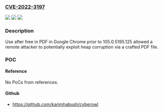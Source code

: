 ### [CVE-2022-3197](https://cve.mitre.org/cgi-bin/cvename.cgi?name=CVE-2022-3197)
![](https://img.shields.io/static/v1?label=Product&message=Chrome&color=blue)
![](https://img.shields.io/static/v1?label=Version&message=%3D%20Chrome-Release-2-M105%20&color=brighgreen)
![](https://img.shields.io/static/v1?label=Vulnerability&message=Use%20after%20free&color=brighgreen)

### Description

Use after free in PDF in Google Chrome prior to 105.0.5195.125 allowed a remote attacker to potentially exploit heap corruption via a crafted PDF file.

### POC

#### Reference
No PoCs from references.

#### Github
- https://github.com/karimhabush/cyberowl

